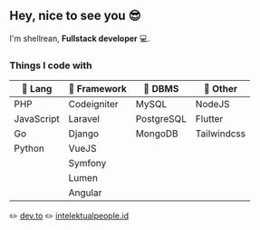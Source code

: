 ## Hey, nice to see you :sunglasses:
I'm shellrean, **Fullstack developer** :computer:.
### Things I code with
|:green_book: Lang| :ledger: Framework  | :orange_book: DBMS|:blue_book: Other |
|---|---|---|---|
| PHP  |Codeigniter   |  MySQL | NodeJS  |
| JavaScript  |Laravel   |  PostgreSQL |Flutter   |
| Go  |Django   |MongoDB   |  Tailwindcss |
| Python  | VueJS  |   |   |
| | Symfony | | |
| | Lumen | | |
| | Angular | | |

:pencil2: [dev.to](https://dev.to/shellrean)
:pencil2: [intelektualpeople.id](https://intelektualpeople.id/author/shellrean/)
